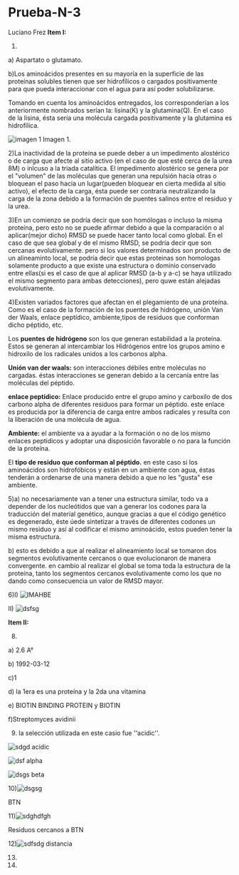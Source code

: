 # Prueba-N-3
Luciano Frez
**Item I:**

1)
a) Aspartato o glutamato.

b)Los aminoácidos presentes en su mayoría en la superficie de las proteínas solubles tienen que ser hidrofílicos o cargados positivamente para que pueda interaccionar con el agua para así poder solubilizarse.

Tomando en cuenta los aminoácidos entregados, los corresponderían a los anteriormente nombrados serían la: lisina(K) y la glutamina(Q). En el caso de la lisina, ésta sería una molécula cargada positivamente y la glutamina es hidrofílica.

![imagen 1](https://github.com/MrPiggie/Prueba-N-3/blob/master/imagen%201.png?raw=true)
Imagen 1.

2)La inactividad de la proteína se puede deber a un impedimento alostérico o de carga que afecte al sitio activo (en el caso de que esté cerca de la urea 8M) o inlcuso a la triada catalítica. El impedimento alostérico se genera por el "volumen" de las moléculas que generan una repulsión hacia otras o bloquean el paso hacia un lugar(pueden bloquear en cierta medida al sitio activo), el efecto de la carga, ésta puede ser contraria neutralizando la carga de la zona debido a la formación de puentes salinos entre el residuo y la urea.

3)En un comienzo se podría decir que son homólogas o incluso la misma proteína, pero esto no se puede afirmar debido a que la comparación o al aplicar(mejor dicho) RMSD se puede hacer tanto local como global. En el caso de que sea global y de el mismo RMSD, se podría decir que son cercanas evolutivamente. pero si los valores determinados son producto de un alineaminto local, se podría decir que estas proteinas son homologas solamente producto a que existe una estructura o dominio conservado entre ellas(si es el caso de que al aplicar RMSD (a-b y a-c) se haya utilizado el mismo segmento para ambas detecciones), pero quwe están alejadas evolutivamente.

4)Existen variados factores que afectan en el plegamiento de una proteína. Como es el caso de la formación de los puentes de hidrógeno, unión Van der Waals, enlace peptídico, ambiente,tipos de residuos que conforman dicho péptido, etc.

Los **puentes de hidrógeno** son los que generan estabilidad a la proteína. Estos se generan al intercambiar los Hidrógenos entre los grupos amino e hidroxilo de los radicales unidos a los carbonos alpha.

**Unión van der waals:** son interacciones débiles entre moléculas no cargadas. éstas interacciones se generan debido a la cercanía entre las moléculas del péptido.

**enlace peptídico:** Enlace producido entre el grupo amino y carboxilo de dos carbono alpha de diferentes residuos para formar un péptido. este enlace es producida por la diferencia de carga entre ambos radicales y resulta con la liberación de una molécula de agua.

**Ambiente:** el ambiente va a ayudar a la formación o no de los mismo enlaces peptidicos y adoptar una disposición favorable o no para la función de la proteína.

El **tipo de residuo que conforman al péptido.** en este caso si los aminoácidos son hidrofóbicos y están en un ambiente con agua, éstas tenderán a ordenarse de una manera debido a que no les "gusta" ese ambiente.


5)a) no necesariamente van a tener una estructura similar, todo va a depender de los nucleótidos que van a generar los codones para la traducción del material genético, aunque gracias a que el código genético es degenerado, éste úede sintetizar a través de diferentes codones un mismo residuo y así al codificar el mismo aminoácido, estos pueden tener la misma estructura.

b) esto es debido a que al realizar el alineamiento local se tomaron dos segmentos evolutivamente cercanos o que evolucionaron de manera convergente. en cambio al realizar el global se toma toda la estructura de la proteína, tanto los segmentos cercanos evolutivamente como los que no dando como consecuencia un valor de RMSD mayor.

6)I)
![IMAHBE](https://github.com/MrPiggie/Prueba-N-3/blob/master/S2.png?raw=true)

II)
![dsfsg](https://github.com/MrPiggie/Prueba-N-3/blob/master/s3.png?raw=true)


**Item II:**

8) 

a) 2.6 A°

b) 1992-03-12

c)1

d) la 1era es una proteína y la 2da una vitamina

e) BIOTIN BINDING PROTEIN y BIOTIN

f)Streptomyces avidinii

9) la selección utilizada en este casio fue ''acidic''.

![sdgd](https://raw.githubusercontent.com/MrPiggie/Prueba-N-3/master/acidic2.0.bmp) 
acidic

![dsf](https://raw.githubusercontent.com/MrPiggie/Prueba-N-3/master/alpha.bmp) 
alpha

![dsgs](https://raw.githubusercontent.com/MrPiggie/Prueba-N-3/master/beta.bmp) 
beta



10)![dsgsg](https://raw.githubusercontent.com/MrPiggie/Prueba-N-3/master/btn.bmp)

BTN

11)![sdghdfgh](https://raw.githubusercontent.com/MrPiggie/Prueba-N-3/master/residuebtn.bmp)

Residuos cercanos a BTN

12)![sdfsdg](https://raw.githubusercontent.com/MrPiggie/Prueba-N-3/master/distancia.bmp) distancia

13)

14)
